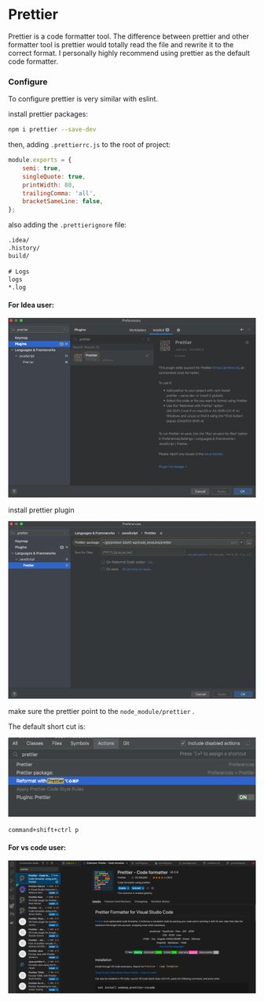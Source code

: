 # Prettier

Prettier is a code formatter tool. The difference between prettier and other formatter tool is prettier would totally read the file and rewrite it to the correct format. I personally highly recommend using prettier as the default code formatter. &#x20;



### Configure

To configure prettier is very similar with eslint.

install prettier packages:

```bash
npm i prettier --save-dev
```





then, adding `.prettierrc.js` to the root of project:

```javascript
module.exports = {
    semi: true,
    singleQuote: true,
    printWidth: 80,
    trailingComma: 'all',
    bracketSameLine: false,
};
```

also adding the `.prettierignore` file:

```
.idea/
.history/
build/

# Logs
logs
*.log
```

#### For Idea user:

![](<../../.gitbook/assets/image (1) (1).png>)

install prettier plugin

![](<../../.gitbook/assets/image (4) (1) (1) (1) (1) (1) (1).png>)

make sure the prettier point to the `node_module/prettier` .

The default short cut is:

![](<../../.gitbook/assets/image (2) (1).png>)

`command+shift+ctrl p`

#### For vs code user:

![](<../../.gitbook/assets/image (3) (1) (1).png>)







